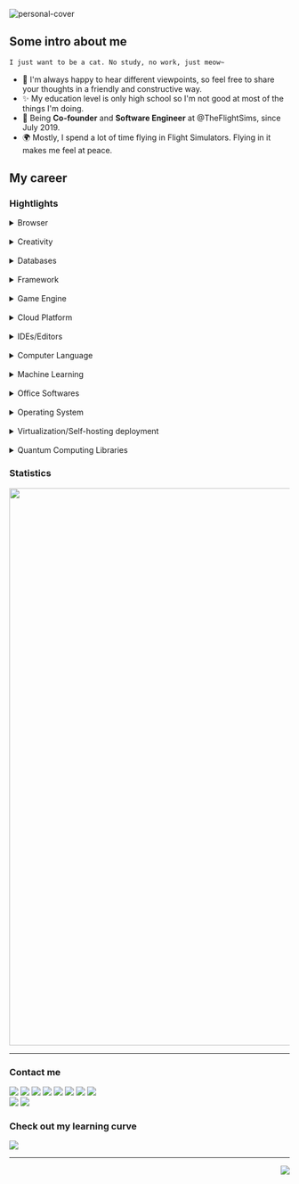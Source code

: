 ![personal-cover](https://github.com/shiroinekotfs/shiroinekotfs/assets/115929530/cb4df8b0-1d54-4456-a554-c1c0362a8cf8)

## Some intro about me

```markdown
I just want to be a cat. No study, no work, just meow~ 
```

* 🙌 I'm always happy to hear different viewpoints, so feel free to share your thoughts in a friendly and constructive way.
* ✨ My education level is only high school so I'm not good at most of the things I'm doing.
* 🏢 Being **Co-founder** and **Software Engineer** at @TheFlightSims, since July 2019.
* 🌍 Mostly, I spend a lot of time flying in Flight Simulators. Flying in it makes me feel at peace.

## My career

### Hightlights

<details>
  <summary>Browser</summary>
  <br>
<a><img src="https://img.shields.io/badge/Edge-0078D7?style=for-the-badge&logo=Microsoft-edge&logoColor=white" /></a>
<a><img src="https://img.shields.io/badge/Google%20Chrome-4285F4?style=for-the-badge&logo=GoogleChrome&logoColor=white" /></a>
<a><img src="https://img.shields.io/badge/Tor-7D4698?style=for-the-badge&logo=Tor-Browser&logoColor=white" /></a>
</details>

<br>

<details>
  <summary>Creativity</summary>
  <br>
<a><img src="https://img.shields.io/badge/blender-%23F5792A.svg?style=for-the-badge&logo=blender&logoColor=white" /></a>
<a><img src="https://img.shields.io/badge/Gimp-657D8B?style=for-the-badge&logo=gimp&logoColor=FFFFFF" /></a>
<a><img src="https://img.shields.io/badge/Inkscape-e0e0e0?style=for-the-badge&logo=inkscape&logoColor=080A13" /></a>
<a><img src="https://img.shields.io/badge/OBS Studio-000?style=for-the-badge&logo=obsstudio&logoColor=white" /></a>
<a><img src="https://img.shields.io/badge/NVIDIA Omniverse-%234ea94b.svg?style=for-the-badge&logo=nvidia&logoColor=white" /></a>
<a><img src="https://img.shields.io/badge/VOCALOID-000?style=for-the-badge&logo=yamahacorporation&logoColor=white" /></a>
</details>

<br>

<details>
  <summary>Databases</summary>
  <br>
<a><img src="https://img.shields.io/badge/Microsoft%20SQL%20Server-CC2927?style=for-the-badge&logo=microsoft%20sql%20server&logoColor=white" /></a>
<a><img src="https://img.shields.io/badge/MongoDB-%234ea94b.svg?style=for-the-badge&logo=mongodb&logoColor=white" /></a>
<a><img src="https://img.shields.io/badge/mysql-%2300f.svg?style=for-the-badge&logo=mysql&logoColor=white" /></a>
<a><img src="https://img.shields.io/badge/sqlite-%2307405e.svg?style=for-the-badge&logo=sqlite&logoColor=white" /></a>
</details>

<br>

<details>
    <summary>Framework</summary>
    <br>
<a><img src="https://img.shields.io/badge/.NET-5C2D91?style=for-the-badge&logo=.net&logoColor=white" /></a>
<a><img src="https://img.shields.io/badge/Anaconda-%2344A833.svg?style=for-the-badge&logo=anaconda&logoColor=white" /></a>
<a><img src="https://img.shields.io/badge/bootstrap-%238511FA.svg?style=for-the-badge&logo=bootstrap&logoColor=white" /></a>
<a><img src="https://img.shields.io/badge/django-%23092E20.svg?style=for-the-badge&logo=django&logoColor=white" /></a>
<a><img src="https://img.shields.io/badge/Flutter-%2302569B.svg?style=for-the-badge&logo=Flutter&logoColor=white" /></a>
<a><img src="https://img.shields.io/badge/less-2B4C80?style=for-the-badge&logo=less&logoColor=white" /></a>
<a><img src="https://img.shields.io/badge/NPM-%23CB3837.svg?style=for-the-badge&logo=npm&logoColor=white" /></a>
<a><img src="https://img.shields.io/badge/node.js-6DA55F?style=for-the-badge&logo=node.js&logoColor=white" /></a>
<a><img src="https://img.shields.io/badge/opencv-%23white.svg?style=for-the-badge&logo=opencv&logoColor=white" /></a>
<a><img src="https://img.shields.io/badge/OpenGL-%23FFFFFF.svg?style=for-the-badge&logo=opengl" /></a>
<a><img src="https://img.shields.io/badge/react-%2320232a.svg?style=for-the-badge&logo=react&logoColor=%2361DAFB" /></a>
<a><img src="https://img.shields.io/badge/tailwindcss-%2338B2AC.svg?style=for-the-badge&logo=tailwind-css&logoColor=white" /></a>
<a><img src="https://img.shields.io/badge/vuejs-%2335495e.svg?style=for-the-badge&logo=vuedotjs&logoColor=%234FC08D" /></a>
</details>

<br>

<details>
    <summary>Game Engine</summary>
    <br>
<a><img src="https://img.shields.io/badge/unity-%23000000.svg?style=for-the-badge&logo=unity&logoColor=white" /></a>
</details>

<br>

<details>
    <summary>Cloud Platform</summary>
    <br>
<a><img src="https://img.shields.io/badge/azure-%230072C6.svg?style=for-the-badge&logo=microsoftazure&logoColor=white" /></a>
<a><img src="https://img.shields.io/badge/Cloudflare-F38020?style=for-the-badge&logo=Cloudflare&logoColor=white" /></a>
<a><img src="https://img.shields.io/badge/github%20pages-121013?style=for-the-badge&logo=github&logoColor=white" /></a>
<a><img src="https://img.shields.io/badge/GoogleCloud-%234285F4.svg?style=for-the-badge&logo=google-cloud&logoColor=white" /></a>
</details>

<br>

<details>
    <summary>IDEs/Editors</summary>
    <br>
<a><img src="https://img.shields.io/badge/Android%20Studio-3DDC84.svg?style=for-the-badge&logo=android-studio&logoColor=white" /></a>
<a><img src="https://img.shields.io/badge/Notepad++-90E59A.svg?style=for-the-badge&logo=notepad%2b%2b&logoColor=black" /></a>
<a><img src="https://img.shields.io/badge/Replit-DD1200?style=for-the-badge&logo=Replit&logoColor=white" /></a>
<a><img src="https://img.shields.io/badge/VIM-%2311AB00.svg?style=for-the-badge&logo=vim&logoColor=white" /></a>
<a><img src="https://img.shields.io/badge/Visual%20Studio%20Code-0078d7.svg?style=for-the-badge&logo=visual-studio-code&logoColor=white" /></a>
<a><img src="https://img.shields.io/badge/Visual%20Studio-5C2D91.svg?style=for-the-badge&logo=visual-studio&logoColor=white" /></a>
</details>

<br>

<details>
    <summary>Computer Language</summary>
    <br>
<a><img src="https://img.shields.io/badge/c-%2300599C.svg?style=for-the-badge&logo=c&logoColor=white" /></a>
<a><img src="https://img.shields.io/badge/c%23-%23239120.svg?style=for-the-badge&logo=c-sharp&logoColor=white" /></a>
<a><img src="https://img.shields.io/badge/c++-%2300599C.svg?style=for-the-badge&logo=c%2B%2B&logoColor=white" /></a>
<a><img src="https://img.shields.io/badge/html5-%23E34F26.svg?style=for-the-badge&logo=html5&logoColor=white" /></a>
<a><img src="https://img.shields.io/badge/javascript-%23323330.svg?style=for-the-badge&logo=javascript&logoColor=%23F7DF1E" /></a>
<a><img src="https://img.shields.io/badge/lua-%232C2D72.svg?style=for-the-badge&logo=lua&logoColor=white" /></a>
<a><img src="https://img.shields.io/badge/markdown-%23000000.svg?style=for-the-badge&logo=markdown&logoColor=white" /></a>
<a><img src="https://img.shields.io/badge/PowerShell-%235391FE.svg?style=for-the-badge&logo=powershell&logoColor=white" /></a>
<a><img src="https://img.shields.io/badge/python-3670A0?style=for-the-badge&logo=python&logoColor=ffdd54" /></a>
<a><img src="https://img.shields.io/badge/ruby-%23CC342D.svg?style=for-the-badge&logo=ruby&logoColor=white" /></a>
<a><img src="https://img.shields.io/badge/shell_script-%23121011.svg?style=for-the-badge&logo=gnu-bash&logoColor=white" /></a>
<a><img src="https://img.shields.io/badge/Command Prompt-%234D4D4D.svg?style=for-the-badge&logo=windows-terminal&logoColor=white" /></a>
<a><img src="" /></a>
<a><img src="" /></a>
</details>

<br>

<details>
    <summary>Machine Learning</summary>
    <br>
<a><img src="https://img.shields.io/badge/PyTorch-%23EE4C2C.svg?style=for-the-badge&logo=PyTorch&logoColor=white" /></a>
<a><img src="https://img.shields.io/badge/TensorFlow-%23FF6F00.svg?style=for-the-badge&logo=TensorFlow&logoColor=white" /></a>
</details>

<br>

<details>
    <summary>Office Softwares</summary>
    <br>
<a><img src="https://img.shields.io/badge/LibreOffice-%2318A303?style=for-the-badge&logo=LibreOffice&logoColor=white" /></a>
<a><img src="https://img.shields.io/badge/Microsoft_Office-D83B01?style=for-the-badge&logo=microsoft-office&logoColor=white" /></a>
</details>

<br>

<details>
    <summary>Operating System</summary>
    <br>
<a><img src="https://img.shields.io/badge/Android-3DDC84?style=for-the-badge&logo=android&logoColor=white" /></a>
<a><img src="https://img.shields.io/badge/Arch%20Linux-1793D1?logo=arch-linux&logoColor=fff&style=for-the-badge" /></a>
<a><img src="https://img.shields.io/badge/Debian-D70A53?style=for-the-badge&logo=debian&logoColor=white" /></a>
<a><img src="https://img.shields.io/badge/Kali-268BEE?style=for-the-badge&logo=kalilinux&logoColor=white" /></a>
<a><img src="https://img.shields.io/badge/mac%20os-000000?style=for-the-badge&logo=macos&logoColor=F0F0F0" /></a>
<a><img src="https://img.shields.io/badge/Ubuntu-E95420?style=for-the-badge&logo=ubuntu&logoColor=white" /></a>
<a><img src="https://img.shields.io/badge/Windows-0078D6?style=for-the-badge&logo=windows&logoColor=white" /></a>
<a><img src="https://img.shields.io/badge/Windows%20Server-0078D6?style=for-the-badge&logo=windows&logoColor=white" /></a>
</details>

<br>

<details>
    <summary>Virtualization/Self-hosting deployment</summary>
    <br>
<a><img src="https://img.shields.io/badge/docker-%230db7ed.svg?style=for-the-badge&logo=docker&logoColor=white" /></a>
<a><img src="https://img.shields.io/badge/Hyper V-0078D6?style=for-the-badge&logo=windows&logoColor=white" /></a>
</details>

<br>

<details>
    <summary>Quantum Computing Libraries</summary>
    <br>
<a><img src="https://img.shields.io/badge/Qiskit-%236929C4.svg?style=for-the-badge&logo=Qiskit&logoColor=white" /></a>
</details>

### Statistics

<p align="center">
<img align="center" width="1000" height="auto" src="https://github-readme-stats.vercel.app/api?username=shiroinekotfs&show_icons=true&theme=default" />
</p>

---

### Contact me

<p align="left">
<img src="https://img.shields.io/badge/-%231877F2.svg?style=for-the-badge&logo=Facebook&logoColor=white" />
<img src="https://img.shields.io/badge/-D14836?style=for-the-badge&logo=gmail&logoColor=white" />
<img src="https://img.shields.io/badge/-%23E4405F.svg?style=for-the-badge&logo=Instagram&logoColor=white" />
<img src="https://img.shields.io/badge/-%230077B5.svg?style=for-the-badge&logo=linkedin&logoColor=white" />
<img src="https://img.shields.io/badge/-%231DA1F2.svg?style=for-the-badge&logo=Twitter&logoColor=white" />
<img src="https://img.shields.io/badge/-%23FF0000.svg?style=for-the-badge&logo=YouTube&logoColor=white" />
<img src="https://img.shields.io/badge/-%231877F2.svg?style=for-the-badge&logo=pypi&logoColor=white" />
<img src="https://img.shields.io/badge/-%23121011.svg?style=for-the-badge&logo=github&logoColor=white" />
<br>
<img src="https://img.shields.io/badge/Docker Hub-%230db7ed.svg?style=for-the-badge&logo=docker&logoColor=white" />
<img src="https://img.shields.io/badge/@shiroinekotfs-%235865F2.svg?style=for-the-badge&logo=discord&logoColor=white" />
</p>

### Check out my learning curve

<p>
<img src="https://img.shields.io/badge/Microsoft_Learn/shiroinekotfs-258ffa?style=for-the-badge&logo=microsoft&logoColor=white" />
</p>

---

<p align="right">
<img src="https://komarev.com/ghpvc/?username=shiroinekotfs&style=for-the-badge" />
</p>
